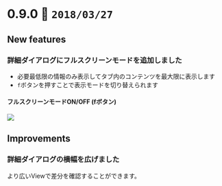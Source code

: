 0.9.0   :calendar: `2018/03/27` 
===============================


## New features

### 詳細ダイアログにフルスクリーンモードを追加しました

* 必要最低限の情報のみ表示してタブ内のコンテンツを最大限に表示します
* `f`ボタンを押すことで表示モードを切り替えられます

#### フルスクリーンモードON/OFF (fボタン)

![](https://dl.dropboxusercontent.com/s/a28ccc0ucuwox7c/0.9.0-1.gif)


## Improvements

### 詳細ダイアログの横幅を広げました

より広いViewで差分を確認することができます。

